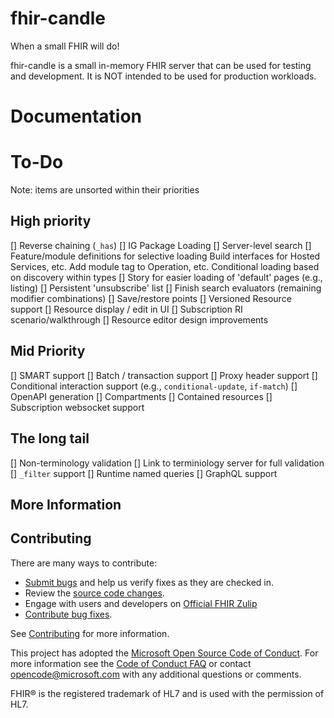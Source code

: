 # fhir-candle
When a small FHIR will do!

fhir-candle is a small in-memory FHIR server that can be used for testing and development. It is NOT intended to be used for production workloads.


# Documentation


# To-Do
Note: items are unsorted within their priorities

## High priority
[] Reverse chaining (`_has`)
[] IG Package Loading
[] Server-level search
[] Feature/module definitions for selective loading
    Build interfaces for Hosted Services, etc.
    Add module tag to Operation, etc.
    Conditional loading based on discovery within types
[] Story for easier loading of 'default' pages (e.g., listing)
[] Persistent 'unsubscribe' list
[] Finish search evaluators (remaining modifier combinations)
[] Save/restore points
[] Versioned Resource support
[] Resource display / edit in UI
[] Subscription RI scenario/walkthrough
[] Resource editor design improvements

## Mid Priority
[] SMART support
[] Batch / transaction support
[] Proxy header support
[] Conditional interaction support (e.g., `conditional-update`, `if-match`)
[] OpenAPI generation
[] Compartments
[] Contained resources
[] Subscription websocket support

## The long tail
[] Non-terminology validation
[] Link to terminiology server for full validation
[] `_filter` support
[] Runtime named queries
[] GraphQL support

## More Information


## Contributing

There are many ways to contribute:
* [Submit bugs](https://github.com/ginocanessa/fhir-candle/issues) and help us verify fixes as they are checked in.
* Review the [source code changes](https://github.com/ginocanessa/fhir-candle/pulls).
* Engage with users and developers on [Official FHIR Zulip](https://chat.fhir.org/)
* [Contribute bug fixes](CONTRIBUTING.md).

See [Contributing](CONTRIBUTING.md) for more information.

This project has adopted the [Microsoft Open Source Code of Conduct](https://opensource.microsoft.com/codeofconduct/).
For more information see the [Code of Conduct FAQ](https://opensource.microsoft.com/codeofconduct/faq/) or
contact [opencode@microsoft.com](mailto:opencode@microsoft.com) with any additional questions or comments.

FHIR&reg; is the registered trademark of HL7 and is used with the permission of HL7. 
